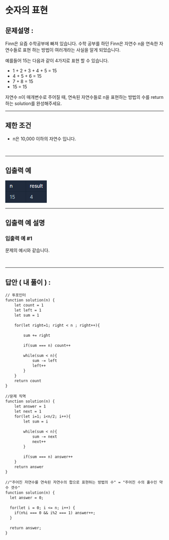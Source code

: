 # 숫자의 표현

## 문제설명 :

Finn은 요즘 수학공부에 빠져 있습니다. 수학 공부를 하던 Finn은 자연수 n을 연속한 자연수들로 표현 하는 방법이 여러개라는 사실을 알게 되었습니다.

예를들어 15는 다음과 같이 4가지로 표현 할 수 있습니다.

- 1 + 2 + 3 + 4 + 5 = 15
- 4 + 5 + 6 = 15
- 7 + 8 = 15
- 15 = 15

자연수 n이 매개변수로 주어질 때, 연속된 자연수들로 n을 표현하는 방법의 수를 return하는 solution를 완성해주세요.

---

## 제한 조건

- n은 10,000 이하의 자연수 입니다.

<br/>

---

## 입출력 예

<img src ='숫자의 표현.png'>

<br/>

---

## 입출력 예 설명

### 입출력 예 #1

문제의 예시와 같습니다.

<br/>

---

## 답안 ( 내 풀이 ) :

```
// 투포인터
function solution(n) {
    let count = 1
    let left = 1
    let sum = 1

    for(let right=1; right < n ; right++){

        sum += right

        if(sum === n) count++

        while(sum < n){
            sum -= left
            left++
        }
    }
    return count
}

//문제 직역
function solution(n) {
    let answer = 1
    let next = 1
    for(let i=1; i<n/2; i++){
        let sum = i

        while(sum < n){
            sum -= next
            next++
        }

        if(sum === n) answer++
    }
    return answer
}

//"주어진 자연수를 연속된 자연수의 합으로 표현하는 방법의 수" = "주어진 수의 홀수인 약수 갯수"
function solution(n) {
  let answer = 0;

  for(let i = 0; i <= n; i++) {
  	if(n%i === 0 && i%2 === 1) answer++;
  }

  return answer;
}

```
